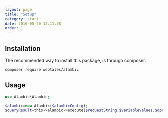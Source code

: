 ```yaml
---
layout: page
title: "Setup"
category: start
date: 2016-05-20 12:11:58
order: 1
---
```


## Installation

The recommended way to install this package, is through composer.

~~~bash
composer require webtales/alambic
~~~

## Usage

~~~php
use Alambic\Alambic;

$alambic=new Alambic($alambicConfig);
$queryResult=this->alambic->execute($requestString,$variableValues,$operationName);

~~~
